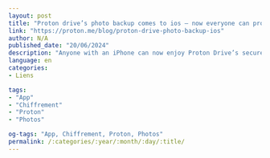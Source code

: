 ```yaml
---
layout: post
title: "Proton drive’s photo backup comes to ios – now everyone can protect their memories | proton"
link: "https://proton.me/blog/proton-drive-photo-backup-ios"
author: N/A
published_date: "20/06/2024"
description: "Anyone with an iPhone can now enjoy Proton Drive’s secure and private photo backup capabilities. This feature is gradually rolling out to the Proton community and will be available to everyone by the end of this week."
language: en
categories:
- Liens

tags:
- "App"
- "Chiffrement"
- "Proton"
- "Photos"

og-tags: "App, Chiffrement, Proton, Photos"
permalink: /:categories/:year/:month/:day/:title/
---
```

